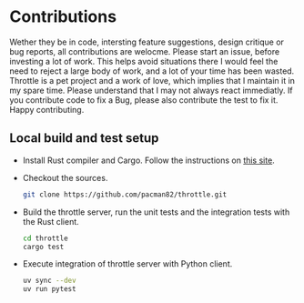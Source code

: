 # Contributions

Wether they be in code, intersting feature suggestions, design critique or bug reports, all contributions are welocme. Please start an issue, before investing a lot of work. This helps avoid situations there I would feel the need to reject a large body of work, and a lot of your time has been wasted. Throttle is a pet project and a work of love, which implies that I maintain it in my spare time. Please understand that I may not always react immediatly. If you contribute code to fix a Bug, please also contribute the test to fix it. Happy contributing.

## Local build and test setup

* Install Rust compiler and Cargo. Follow the instructions on [this site](https://www.rust-lang.org/en-US/install.html).
* Checkout the sources.

  ```bash
  git clone https://github.com/pacman82/throttle.git
  ```

* Build the throttle server, run the unit tests and the integration tests with the Rust client.

  ```bash
  cd throttle
  cargo test
  ```

* Execute integration of throttle server with Python client.

  ```bash
  uv sync --dev
  uv run pytest
  ```
